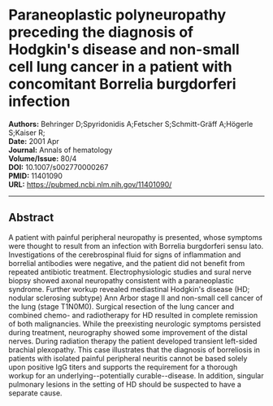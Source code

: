 # Paraneoplastic polyneuropathy preceding the diagnosis of Hodgkin's disease and non-small cell lung cancer in a patient with concomitant Borrelia burgdorferi infection

**Authors:** Behringer D;Spyridonidis A;Fetscher S;Schmitt-Gräff A;Högerle S;Kaiser R;  
**Date:** 2001 Apr  
**Journal:** Annals of hematology  
**Volume/Issue:** 80/4  
**DOI:** 10.1007/s002770000267  
**PMID:** 11401090  
**URL:** https://pubmed.ncbi.nlm.nih.gov/11401090/

---

## Abstract

A patient with painful peripheral neuropathy is presented, whose symptoms were thought to result from an infection with Borrelia burgdorferi sensu lato. Investigations of the cerebrospinal fluid for signs of inflammation and borrelial antibodies were negative, and the patient did not benefit from repeated antibiotic treatment. Electrophysiologic studies and sural nerve biopsy showed axonal neuropathy consistent with a paraneoplastic syndrome. Further workup revealed mediastinal Hodgkin's disease (HD; nodular sclerosing subtype) Ann Arbor stage II and non-small cell cancer of the lung (stage T1N0M0). Surgical resection of the lung cancer and combined chemo- and radiotherapy for HD resulted in complete remission of both malignancies. While the preexisting neurologic symptoms persisted during treatment, neurography showed some improvement of the distal nerves. During radiation therapy the patient developed transient left-sided brachial plexopathy. This case illustrates that the diagnosis of borreliosis in patients with isolated painful peripheral neuritis cannot be based solely upon positive IgG titers and supports the requirement for a thorough workup for an underlying--potentially curable--disease. In addition, singular pulmonary lesions in the setting of HD should be suspected to have a separate cause.
